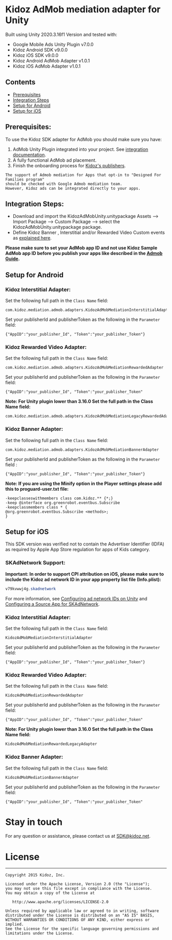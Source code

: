 # Kidoz AdMob mediation adapter for Unity  

Built using Unity 2020.3.16f1 Version and tested with:
- Google Mobile Ads Unity Plugin v7.0.0
- Kidoz Android SDK v9.0.0
- Kidoz iOS SDK v9.0.0
- Kidoz Android AdMob Adapter v1.0.1
- Kidoz iOS AdMob Adapter v1.0.1

## Contents
- [Prerequisites](#prerequisites)
- [Integration Steps](#integration-steps)
- [Setup for Android](#setup-for-android)
- [Setup for iOS](#setup-for-ios)

## Prerequisites:

To use the Kidoz SDK adapter for AdMob you should make sure you have:

1. AdMob Unity Plugin integrated into your project. See [integration documentation](https://developers.google.com/admob/unity/start).
2. A fully functional AdMob ad placement.
3. Finish the onboarding process for [Kidoz's publishers](http://accounts.kidoz.net/publishers/register?utm_source=kidoz_github).

```
The support of Admob mediation for Apps that opt-in to "Designed For Families program"
should be checked with Google Admob mediation team. 
However, Kidoz ads can be integrated directly to your apps.
```


## Integration Steps:

* Download and import the KidozAdMobUnity.unitypackage  Assets --> Import Package --> Custom Package --> select  the KidozAdMobUnity.unitypackage package.
* Define Kidoz Banner , Interstitial and/or Rewarded Video Custom events as [explained here](https://support.google.com/admob/answer/3083407).</br>

**Please make sure to set your AdMob app ID and not use Kidoz Sample AdMob app ID before you publish your apps like described in the [Admob Guide](https://developers.google.com/admob/unity/quick-start#set_your_admob_app_id).**

## Setup for Android 
 
### Kidoz Interstitial Adapter:
Set the following full path in the `Class Name` field:
```
com.kidoz.mediation.admob.adapters.KidozAdMobMediationInterstitialAdapter
```

Set your publisherId and  publisherToken as the following in the `Parameter` field:
```
{"AppID":"your_publisher_Id", "Token":"your_publisher_Token"}
```

### Kidoz Rewarded Video Adapter:
Set the following full path in the `Class Name` field:
```
com.kidoz.mediation.admob.adapters.KidozAdMobMediationRewardedAdapter
```
Set your publisherId and  publisherToken as the following in the `Parameter` field:
```
{"AppID":"your_publisher_Id", "Token":"your_publisher_Token"
```

 **Note: For Unity plugin lower than 3.16.0 Set the full path in the Class Name field:**
```
com.kidoz.mediation.admob.adapters.KidozAdMobMediationLegacyRewardedAdapter
``` 
  
### Kidoz Banner Adapter:
Set the following full path in the `Class Name` field:
```
com.kidoz.mediation.admob.adapters.KidozAdMobMediationBannerAdapter
```

Set your publisherId and  publisherToken as the following in the `Parameter` field :
```
{"AppID":"your_publisher_Id", "Token":"your_publisher_Token"} 
```

 **Note: If you are using the Minify option in the Player settings please add this to proguard-user.txt file:**  
```
-keepclasseswithmembers class com.kidoz.** {*;}  
-keep @interface org.greenrobot.eventbus.Subscribe  
-keepclassmembers class * {  
@org.greenrobot.eventbus.Subscribe <methods>;  
}
```

## Setup for iOS

This SDK version was verified not to contain the Advertiser Identifier (IDFA) as required by Apple App Store regulation for apps of Kids category.

### SKAdNetwork Support:

**Important: In order to support CPI attribution on iOS, please make sure to include the Kidoz ad network ID in your app property list file (Info.plist):**

```java
v79kvwwj4g.skadnetwork	
```
For more information, see [Configuring ad network IDs on Unity](https://docs.unity.com/ads/ConfiguringAdNetworkIDs.html) and  [Configuring a Source App for SKAdNetwork](https://developer.apple.com/documentation/storekit/skadnetwork/configuring_a_source_app).

### Kidoz Interstitial Adapter:
Set the following full path in the `Class Name` field:
```
KidozAdMobMediationInterstitialAdapter
```
Set your publisherId and  publisherToken as the following in the `Parameter` field:
```
{"AppID":"your_publisher_Id", "Token":"your_publisher_Token"}
```

### Kidoz Rewarded Video Adapter:
Set the following full path in the `Class Name` field:
```
KidozAdMobMediationRewardedAdapter
```

Set your publisherId and  publisherToken as the following in the `Parameter` field:
```
{"AppID":"your_publisher_Id", "Token":"your_publisher_Token"
```

 **Note: For Unity plugin lower than 3.16.0 Set the full path in the Class Name field:**
```
KidozAdMobMediationRewardedLegacyAdapter
``` 

### Kidoz Banner Adapter:
Set the following full path in the `Class Name` field:
```
KidozAdMobMediationBannerAdapter
```

Set your publisherId and  publisherToken as the following in the `Parameter` field:
```
{"AppID":"your_publisher_Id", "Token":"your_publisher_Token"
```

# Stay in touch 
For any question or assistance, please contact us at SDK@kidoz.net.
</br>

# License
--------

    Copyright 2015 Kidoz, Inc.

    Licensed under the Apache License, Version 2.0 (the "License");
    you may not use this file except in compliance with the License.
    You may obtain a copy of the License at

       http://www.apache.org/licenses/LICENSE-2.0

    Unless required by applicable law or agreed to in writing, software
    distributed under the License is distributed on an "AS IS" BASIS,
    WITHOUT WARRANTIES OR CONDITIONS OF ANY KIND, either express or implied.
    See the License for the specific language governing permissions and
    limitations under the License.
